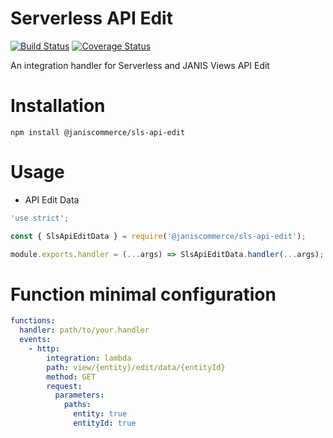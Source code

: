 # Serverless API Edit

[![Build Status](https://travis-ci.org/janis-commerce/sls-api-edit.svg?branch=master)](https://travis-ci.org/janis-commerce/sls-api-edit)
[![Coverage Status](https://coveralls.io/repos/github/janis-commerce/sls-api-edit/badge.svg?branch=master)](https://coveralls.io/github/janis-commerce/sls-api-edit?branch=master)

An integration handler for Serverless and JANIS Views API Edit

# Installation

```
npm install @janiscommerce/sls-api-edit
```

# Usage

- API Edit Data
```js
'use strict';

const { SlsApiEditData } = require('@janiscommerce/sls-api-edit');

module.exports.handler = (...args) => SlsApiEditData.handler(...args);
```


# Function minimal configuration

```yml
functions:
  handler: path/to/your.handler
  events:
    - http:
        integration: lambda
        path: view/{entity}/edit/data/{entityId}
        method: GET
        request:
          parameters:
            paths:
              entity: true
              entityId: true
```